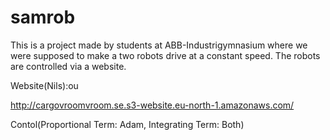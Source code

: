 # samrob
This is a project made by students at ABB-Industrigymnasium where we were supposed to make a two robots drive at a constant speed. The robots are controlled via a website. 

Website(Nils):ou

http://cargovroomvroom.se.s3-website.eu-north-1.amazonaws.com/

Contol(Proportional Term: Adam, Integrating Term: Both)


